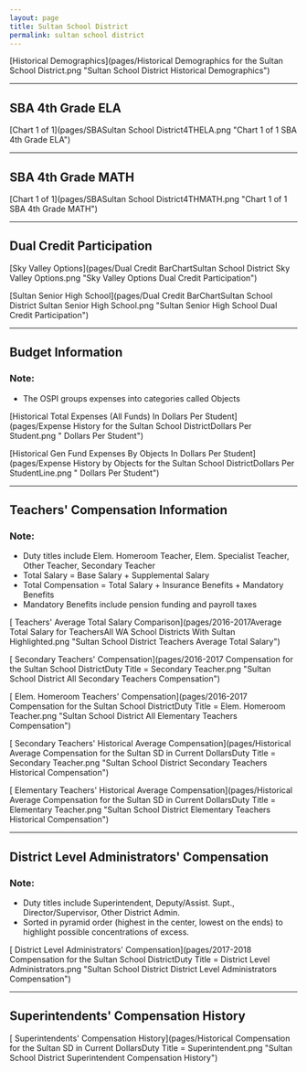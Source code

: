 ```yaml
---
layout: page
title: Sultan School District
permalink: sultan school district
---
```



[Historical Demographics](pages/Historical Demographics for the Sultan School District.png "Sultan School District Historical Demographics")

___

## SBA 4th Grade ELA

[Chart 1 of 1](pages/SBASultan School District4THELA.png "Chart 1 of 1 SBA 4th Grade ELA")


___

## SBA 4th Grade MATH

[Chart 1 of 1](pages/SBASultan School District4THMATH.png "Chart 1 of 1 SBA 4th Grade MATH")


___

## Dual Credit Participation

[Sky Valley Options](pages/Dual Credit BarChartSultan School District Sky Valley Options.png "Sky Valley Options Dual Credit Participation")

[Sultan Senior High School](pages/Dual Credit BarChartSultan School District Sultan Senior High School.png "Sultan Senior High School Dual Credit Participation")


___

## Budget Information
### Note:
- The OSPI groups expenses into categories called Objects

[Historical Total Expenses (All Funds) In Dollars Per Student](pages/Expense History for the Sultan School DistrictDollars Per Student.png " Dollars Per Student")

[Historical Gen Fund Expenses By Objects In Dollars Per Student](pages/Expense History by Objects for the Sultan School DistrictDollars Per StudentLine.png " Dollars Per Student")


___

## Teachers' Compensation Information
### Note:
- Duty titles include Elem. Homeroom Teacher, Elem. Specialist Teacher, Other Teacher, Secondary Teacher
- Total Salary = Base Salary + Supplemental Salary
- Total Compensation = Total Salary + Insurance Benefits + Mandatory Benefits
- Mandatory Benefits include pension funding and payroll taxes

[ Teachers' Average Total Salary Comparison](pages/2016-2017Average Total Salary for TeachersAll WA School Districts With Sultan Highlighted.png "Sultan School District Teachers Average Total Salary")

[ Secondary Teachers' Compensation](pages/2016-2017 Compensation for the Sultan School DistrictDuty Title = Secondary Teacher.png "Sultan School District All Secondary Teachers Compensation")

[ Elem. Homeroom Teachers' Compensation](pages/2016-2017 Compensation for the Sultan School DistrictDuty Title = Elem. Homeroom Teacher.png "Sultan School District All Elementary Teachers Compensation")

[ Secondary Teachers' Historical Average Compensation](pages/Historical Average Compensation for the Sultan SD in Current DollarsDuty Title = Secondary Teacher.png "Sultan School District Secondary Teachers Historical Compensation")

[ Elementary Teachers' Historical Average Compensation](pages/Historical Average Compensation for the Sultan SD in Current DollarsDuty Title = Elementary Teacher.png "Sultan School District Elementary Teachers Historical Compensation")


___

## District Level Administrators' Compensation

### Note:
- Duty titles include Superintendent, Deputy/Assist. Supt., Director/Supervisor, Other District Admin.
- Sorted in pyramid order (highest in the center, lowest on the ends) to highlight possible concentrations of excess.

[ District Level Administrators' Compensation](pages/2017-2018 Compensation for the Sultan School DistrictDuty Title = District Level Administrators.png "Sultan School District District Level Administrators Compensation")


___

## Superintendents' Compensation History

[ Superintendents' Compensation History](pages/Historical Compensation for the Sultan SD in Current DollarsDuty Title = Superintendent.png "Sultan School District Superintendent Compensation History")

